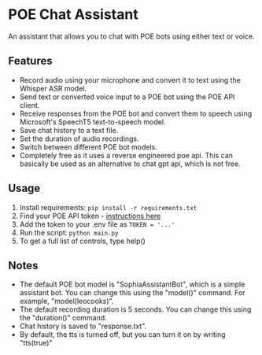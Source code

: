 # POE Chat Assistant

An assistant that allows you to chat with POE bots using either text or voice.

## Features

- Record audio using your microphone and convert it to text using the Whisper ASR model.
- Send text or converted voice input to a POE bot using the POE API client.
- Receive responses from the POE bot and convert them to speech using Microsoft's SpeechT5 text-to-speech model.
- Save chat history to a text file.
- Set the duration of audio recordings.
- Switch between different POE bot models.
- Completely free as it uses a reverse engineered poe api. This can basically be used as an alternative to chat gpt api, which is not free.

## Usage

1. Install requirements: `pip install -r requirements.txt`
2. Find your POE API token - [instructions here](https://github.com/ading2210/poe-api)
3. Add the token to your .env file as `TOKEN = '...'`
4. Run the script: `python main.py`
5. To get a full list of controls, type help() 

## Notes
- The default POE bot model is "SophiaAssistantBot", which is a simple assistant bot. You can change this using the "model()" command. For example, "model(leocooks)".
- The default recording duration is 5 seconds. You can change this using the "duration()" command.
- Chat history is saved to "response.txt".
- By default, the tts is turned off, but you can turn it on by writing "tts(true)"
